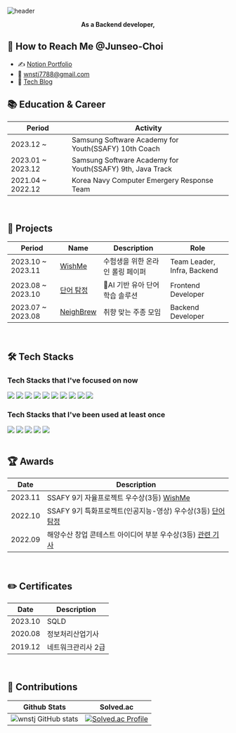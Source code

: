 ![header](https://capsule-render.vercel.app/api?type=waving&color=gradient&height=200&section=header&text=Hi,%20I%27m%20junseo!%F0%9F%92%90&fontSize=50)


<p align="center"><b>As a Backend developer,</b>

<br>

## 🎉 How to Reach Me @Junseo-Choi
- ✍ [Notion Portfolio](https://shaded-paint-4f6.notion.site/3aa1c860b53941e09f38fa1571188e16?pvs=4)
- 💌 wnstj7788@gmail.com<br>
- 📝 [Tech Blog](https://security-gom.tistory.com/)


## 📚 Education & Career
|Period|Activity|
|--|--|
|2023.12 ~        |Samsung Software Academy for Youth(SSAFY) 10th Coach
|2023.01 ~ 2023.12|Samsung Software Academy for Youth(SSAFY) 9th, Java Track|
|2021.04 ~ 2022.12|Korea Navy Computer Emergery Response Team |

<br>

## 🎈 Projects
|Period|Name|Description|Role|
|--|--|--|--|
|2023.10 ~ 2023.11|[WishMe](https://github.com/wnstj7788/wishMe)|수험생을 위한 온라인 롤링 페이퍼 |Team Leader, Infra, Backend|
|2023.08 ~ 2023.10|[단어 탐정](https://github.com/wnstj7788/word_detective)|AI 기반 유아 단어 학습 솔루션  |Frontend Developer|
|2023.07 ~ 2023.08|[NeighBrew](https://github.com/wnstj7788/NeighBrew)|취향 맞는 주종 모임 | Backend Developer|

<br>

## 🛠 Tech Stacks
### Tech Stacks that I've focused on now 
<p>
 <img src="https://img.shields.io/badge/linux-FCC624?style=for-the-badge&logo=linux&logoColor=black"> 
  <img src="https://img.shields.io/badge/amazonaws-232F3E?style=for-the-badge&logo=amazonaws&logoColor=white"> 
  <img src="https://img.shields.io/badge/apache tomcat-F8DC75?style=for-the-badge&logo=apachetomcat&logoColor=white">
  <img src="https://img.shields.io/badge/docker-2496ED?style=for-the-badge&logo=docker&logoColor=white">
  <img src="https://img.shields.io/badge/nginx-009639?style=for-the-badge&logo=nginx&logoColor=white">
  <img src="https://img.shields.io/badge/jenkins-D24939?style=for-the-badge&logo=jenkins&logoColor=white">
    <img src="https://img.shields.io/badge/spring-6DB33F?style=for-the-badge&logo=spring&logoColor=white"> 
  <img src="https://img.shields.io/badge/jpa-6DB33F?style=for-the-badge&logo=jpa&logoColor=white"> 
  <img src="https://img.shields.io/badge/fastapi-009688?style=for-the-badge&logo=fastapi&logoColor=white"> 
  <img src="https://img.shields.io/badge/-Spring Boot-6DB33F?style=for-the-badge&logo=Spring Boot&logoColor=white"/></a>
  
 
</p>

### Tech Stacks that I've been used at least once
<img src="https://img.shields.io/badge/-Java-007396?style=for-the-badge&logo=Java&logoColor=white"/></a>
<img src="https://img.shields.io/badge/-Python-3776AB?style=for-the-badge&logo=Python&logoColor=white"/></a>
<img src="https://img.shields.io/badge/-Flask-000000?style=for-the-badge&logo=Flask&logoColor=white"/></a>
<img src="https://img.shields.io/badge/-MySQL-4479A1?style=for-the-badge&logo=MySQL&logoColor=white"/></a>
<img src="https://img.shields.io/badge/-React Native-61DAFB?style=for-the-badge&logo=React&logoColor=black"/></a>
<br><br>

## 🏆 Awards
|Date|Description|
|--|--|
|2023.11|SSAFY 9기 자율프로젝트 우수상(3등) [WishMe](https://github.com/wnstj7788/wishMe)|
|2022.10|SSAFY 9기 특화프로젝트(인공지능-영상) 우수상(3등) [단어 탐정](https://github.com/wnstj7788/word_detective)|
|2022.09|해양수산 창업 콘테스트 아이디어 부분 우수상(3등) [관련 기사](https://url.kr/ex4183)|


<br>

## ✏️ Certificates
|Date|Description|
|--|--|
|2023.10|SQLD|
|2020.08|정보처리산업기사|
|2019.12|네트워크관리사 2급|

<br>

## 🏃‍ Contributions
|Github Stats|Solved.ac|
|:--:|:--:|
|![wnstj GitHub stats](https://github-readme-stats.vercel.app/api?username=wnstj7788&theme=gruvbox_light&show_icons=true)|[![Solved.ac Profile](http://mazassumnida.wtf/api/v2/generate_badge?boj=wnstj7788)](https://solved.ac/wnstj7788/)|

<br>


